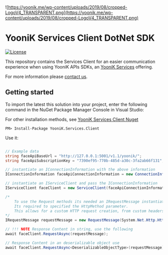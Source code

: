 
![https://yoonik.me/wp-content/uploads/2019/08/cropped-LogoV4_TRANSPARENT.png](https://yoonik.me/wp-content/uploads/2019/08/cropped-LogoV4_TRANSPARENT.png)

# YooniK Services Client DotNet SDK

[![License](https://img.shields.io/pypi/l/yk_face.svg)](https://github.com/dev-yoonik/YK-Services-Client-DotNetCore/blob/master/LICENSE)

This repository contains the Services Client for an easier communication experience when using YooniK APIs SDKs, an [YooniK Services](https://yoonik.me) offering.

For more information please [contact us](mailto:info@yoonik.me).

## Getting started

To import the latest this solution into your project, enter the following command in the NuGet Package Manager Console in Visual Studio:

For other installation methods, see [YooniK Services Client Nuget](https://www.nuget.org/packages/YooniK.Services.Client/)

```
PM> Install-Package YooniK.Services.Client
```

Use it:

```csharp

// Example data
string faceApiBaseUrl = "http://127.0.0.1:5001/v1.1/yoonik/";
string faceApiSubscriptionKey = "7390ef95-770b-485d-a30c-3fa2ab66f131";

// instantiate an IConnectionInformation with the above information
IConnectionInformation faceApiConnectionInformation = new ConnectionInformation(faceApiBaseUrl, faceApiSubscriptionKey);

// instantiate an IServiceClient and pass the IConnectionInformation
IServiceClient faceClient = new ServiceClient(faceApiConnectionInformation);

/* 
    To use the Request methods its needed an IRequestMessage instantiated object.
    Its required to specified the HttpMethod parameter.
    This allows for a custom HTTP request creation, from custom headers, query string, URL relative path, and an IRequest object.  
*/
IRequestMessage requestMessage = new RequestMessage(System.Net.Http.HttpMethod.Get);

// !!! NOTE Response Content in string, use the following
await faceClient.RequestAsync(requestMessage);

// Response Content in an deserializable object use
await faceClient.RequestAsync<DeserializableObjectType>(requestMessage);

```
